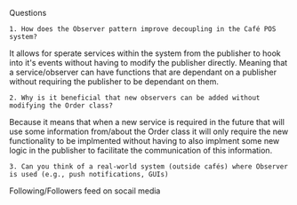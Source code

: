 Questions

    1. How does the Observer pattern improve decoupling in the Café POS system?
It allows for sperate services within the system from the publisher to hook into it's events without
having to modify the publisher directly. Meaning that a service/observer can have functions that are dependant
on a publisher without requiring the publisher to be dependant on them.

    2. Why is it beneficial that new observers can be added without modifying the Order class?
Because it means that when a new service is required in the future that will use some information from/about
the Order class it will only require the new functionality to be implmented without having to also implment some
new logic in the publisher to facilitate the communication of this information.

    3. Can you think of a real-world system (outside cafés) where Observer is used (e.g., push notifications, GUIs)
Following/Followers feed on socail media
